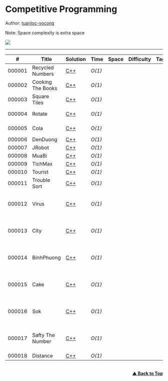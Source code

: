 # Competitive Programming

Author: [tuanloc-vocong](https://github.com/tuanloc-vocong)

Note: Space complexity is extra space

![](https://progress-bar.dev/100/?title=%20done%208%20/1000000&width=1000)

---

| #      | Title             | Solution                                        | Time   | Space | Difficulty | Tag | Topic                         |
| ------ | ----------------- | ----------------------------------------------- | ------ | ----- | ---------- | --- | ----------------------------- |
| 000001 | Recycled Numbers  | [C++](./cplusplus/000001_recycled_numbers.cpp)  | _O(1)_ |       |            |     | Algorithmic Complexity        |
| 000002 | Cooking The Books | [C++](./cplusplus/000002_cooking_the_books.cpp) | _O(1)_ |       |            |     | Algorithmic Complexity        |
| 000003 | Square Tiles      | [C++](./cplusplus/000003_cooking_the_books.cpp) | _O(1)_ |       |            |     | Algorithmic Complexity        |
| 000004 | Rotate            | [C++](./cplusplus/000004_rotate.cpp)            | _O(1)_ |       |            |     | Algorithmic Complexity        |
| 000005 | Cola              | [C++](./cplusplus/000005_cola.cpp)              | _O(1)_ |       |            |     | Algorithmic Complexity        |
| 000006 | DenDuong          | [C++](./cplusplus/000006_denduong.cpp)          | _O(1)_ |       |            |     | Sorting                       |
| 000007 | JRobot            | [C++](./cplusplus/000007_jrobot.cpp)            | _O(1)_ |       |            |     | Sorting                       |
| 000008 | MuaBi             | [C++](./cplusplus/000008_muabi.cpp)             | _O(1)_ |       |            |     | Sorting                       |
| 000009 | TichMax           | [C++](./cplusplus/000009_tichmax.cpp)           | _O(1)_ |       |            |     | Sorting                       |
| 000010 | Tourist           | [C++](./cplusplus/000010_tourist.cpp)           | _O(1)_ |       |            |     | Sorting                       |
| 000011 | Trouble Sort      | [C++](./cplusplus/000011_trouble_sort.cpp)      | _O(1)_ |       |            |     | Sorting                       |
| 000012 | Virus             | [C++](./cplusplus/000012_virus.cpp)             | _O(1)_ |       |            |     | Linear Search & Binary Search |
| 000013 | City              | [C++](./cplusplus/000013_city.cpp)              | _O(1)_ |       |            |     | Linear Search & Binary Search |
| 000014 | BinhPhuong        | [C++](./cplusplus/000014_binhphuong.cpp)        | _O(1)_ |       |            |     | Linear Search & Binary Search |
| 000015 | Cake              | [C++](./cplusplus/000015_cake.cpp)              | _O(1)_ |       |            |     | Linear Search & Binary Search |
| 000016 | Sok               | [C++](./cplusplus/000016_sok.cpp)               | _O(1)_ |       |            |     | Linear Search & Binary Search |
| 000017 | Safty The Number  | [C++](./cplusplus/000017_safty_the_number.cpp)  | _O(1)_ |       |            |     | Linear Search & Binary Search |
| 000018 | Distance          | [C++](./cplusplus/000018_distance.cpp)          | _O(1)_ |       |            |     |                               |

<br/>
   <div align="right">
       <b><a href="#competitive-programming">▲ Back to Top</a></b>
   </div>
<br/>
